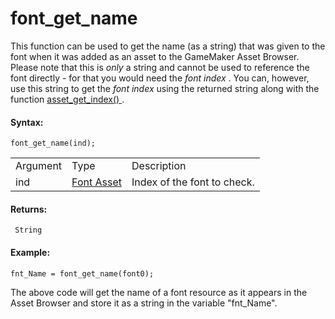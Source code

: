 # font_get_name

This function can be used to get the name (as a string) that was given
to the font when it was added as an asset to the GameMaker Asset
Browser. Please note that this is *only* a string and cannot be used to
reference the font directly - for that you would need the *font index* .
You can, however, use this string to get the *font index* using the
returned string along with the function [ asset_get_index()
](../Assets_And_Tags/asset_get_index) .

#### Syntax:

``` gml
font_get_name(ind);
```

|          |                                                            |                             |
|----------|------------------------------------------------------------|-----------------------------|
| Argument | Type                                                       | Description                 |
| ind      |  [Font Asset](../../../../../The_Asset_Editors/Fonts)  | Index of the font to check. |

#### Returns:

``` gml
 String
```

#### Example:

``` gml
fnt_Name = font_get_name(font0);
```

The above code will get the name of a font resource as it appears in the
Asset Browser and store it as a string in the variable "fnt_Name".
